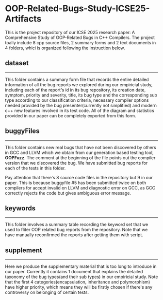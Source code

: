 # OOP-Related-Bugs-Study-ICSE25-Artifacts
This is the project repository of our ICSE 2025 research paper: A Comprehensive Study of OOP-Related Bugs in C++ Compilers.
The project toally include 8 cpp source files, 2 summary forms and 2 text documents in 4 folders, whici is organized following the instruction below.


  
## dataset

---
This folder contains a summary form file that records the entire detailed information of all the bug reports we explored during our empiricial study, including each of the report's id in its bug repository, its creation date, symptom, priority and severity, title, its bug type and the corresponding sub type according to our classification criteria, necessary compiler options needed provided by the bug presenter(currently not simplified) and modern c++ new features involved in its test code. All of the diagram and statistics provided in our paper can be completely exported from this form.
  
  
## buggyFiles

---

This folder contains new real bugs that have not been discovered by others in GCC and LLVM which we obtain from our generation based testing tool, **OOPFuzz**. The comment at the beginning of the file points out the compiler version that we discovered the bug. We have submitted bug reports for each of the tests in this folder.

Pay attention that there's 8 source code files in the repository but 9 in our paper. This is because buggyfile #5 has been submitted twice on both compilers for accept invalid on LLVM and diagnostic error on GCC, as GCC correctly rejects the code but gives ambiguous error message.
  
  
## keywords
---
This folder involves a summary table recording the keyword set that we used to fliter OOP related bug reports from the repository. Note that we have manually reconfirmed the reports after getting them with script.


  
## supplement
---
Here we produce the supplementary material that is too long to introduce in our paper. Currently it contains 1 document that explains the detailed taxonomy of the bug types(and their sub types) in our empiricial study. Note that the first 4 categories(encapsulation, inheritance and polymorphism) have higher priority, which means they will be firstly chosen if there's any controversy on belonging of certain tests.

